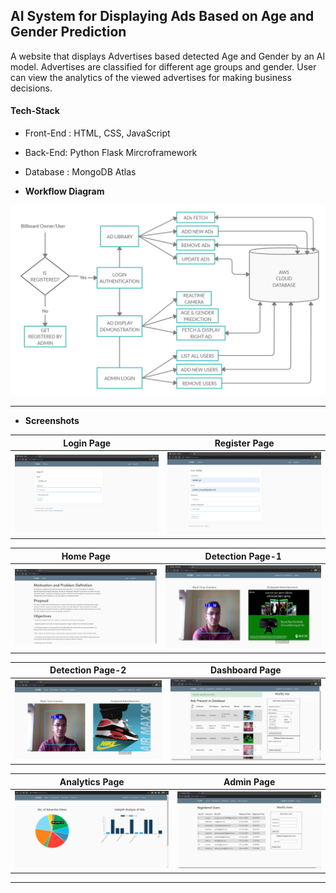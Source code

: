 ## AI System for Displaying Ads Based on Age and Gender Prediction

A website that displays Advertises based detected Age and Gender by an AI model. Advertises are classified for different age groups and gender. User can view the analytics of the viewed advertises for making business decisions.

#### Tech-Stack
* Front-End : HTML, CSS, JavaScript
* Back-End: Python Flask Mircroframework
* Database : MongoDB Atlas

* **Workflow Diagram**

![Workflow Diagram](https://github.com/suraj13mj/8thSemAdsProject/blob/master/Screenshots/Workflow%20diagram.png?raw=true)

---
* **Screenshots**

| Login Page| Register Page| 
| ------------- |-------------| 
| [![Login Page](https://github.com/suraj13mj/8thSemAdsProject/blob/master/Screenshots/Login%20Page.jpg?raw=true)](https://github.com/suraj13mj/8thSemAdsProject/blob/master/Screenshots/Login%20Page.jpg?raw=true)| [![Register Page](https://github.com/suraj13mj/8thSemAdsProject/blob/master/Screenshots/Register%20Page.jpg?raw=true)](https://github.com/suraj13mj/8thSemAdsProject/blob/master/Screenshots/Register%20Page.jpg?raw=true)

| Home Page| Detection Page-1| 
| ------------- |-------------| 
| [![Home Page](https://github.com/suraj13mj/8thSemAdsProject/blob/master/Screenshots/Home%20Page.jpg?raw=true)](https://github.com/suraj13mj/8thSemAdsProject/blob/master/Screenshots/Home%20Page.jpg?raw=true) | [![Detection Page-1](https://github.com/suraj13mj/8thSemAdsProject/blob/master/Screenshots/Detection%20Page-1.jpg?raw=true)](https://github.com/suraj13mj/8thSemAdsProject/blob/master/Screenshots/Detection%20Page-1.jpg?raw=true)

| Detection Page-2| Dashboard Page| 
| ------------- |-------------| 
| [![Detection Page-2](https://github.com/suraj13mj/8thSemAdsProject/blob/master/Screenshots/Detection%20Page-2.jpg?raw=true)](https://github.com/suraj13mj/8thSemAdsProject/blob/master/Screenshots/Detection%20Page-2.jpg?raw=true) | [![Dashboard Page](https://github.com/suraj13mj/8thSemAdsProject/blob/master/Screenshots/Dashboard%20Page.jpg?raw=true)](https://github.com/suraj13mj/8thSemAdsProject/blob/master/Screenshots/Dashboard%20Page.jpg?raw=true)

| Analytics Page| Admin Page| 
| ------------- |-------------| 
| [![Analytics Page](https://github.com/suraj13mj/8thSemAdsProject/blob/master/Screenshots/Analytics%20Page-1.jpg?raw=true)](https://github.com/suraj13mj/8thSemAdsProject/blob/master/Screenshots/Analytics%20Page-1.jpg?raw=true) | [![Admin Page](https://github.com/suraj13mj/8thSemAdsProject/blob/master/Screenshots/Admin%20Page.jpg?raw=true)](https://github.com/suraj13mj/8thSemAdsProject/blob/master/Screenshots/Admin%20Page.jpg?raw=true)
---
